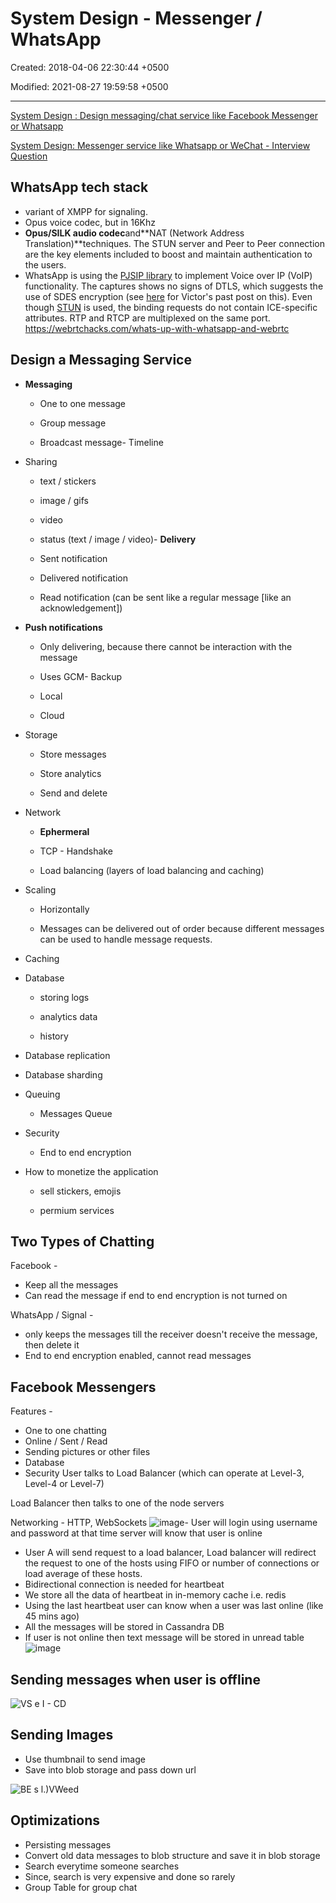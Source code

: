 # System Design - Messenger / WhatsApp

Created: 2018-04-06 22:30:44 +0500

Modified: 2021-08-27 19:59:58 +0500

---

[System Design : Design messaging/chat service like Facebook Messenger or Whatsapp](https://www.youtube.com/watch?v=zKPNUMkwOJE)

[System Design: Messenger service like Whatsapp or WeChat - Interview Question](https://www.youtube.com/watch?v=5m0L0k8ZtEs)

## WhatsApp tech stack

- variant of XMPP for signaling.
- Opus voice codec, but in 16Khz
- **Opus/SILK audio codec**and**NAT (Network Address Translation)**techniques. The STUN server and Peer to Peer connection are the key elements included to boost and maintain authentication to the users.
- WhatsApp is using the [PJSIP library](http://www.pjsip.org/) to implement Voice over IP (VoIP) functionality. The captures shows no signs of DTLS, which suggests the use of SDES encryption (see [here](https://webrtchacks.com/webrtc-must-implement-dtls-srtp-but-must-not-implement-sdes/) for Victor's past post on this). Even though [STUN](https://webrtchacks.com/stun-helps-webrtc-traverse-nats/) is used, the binding requests do not contain ICE-specific attributes. RTP and RTCP are multiplexed on the same port.
<https://webrtchacks.com/whats-up-with-whatsapp-and-webrtc>

## Design a Messaging Service

- **Messaging**

  - One to one message

  - Group message

  - Broadcast message-  Timeline
- Sharing

  - text / stickers

  - image / gifs

  - video

  - status (text / image / video)-  **Delivery**

  - Sent notification

  - Delivered notification

  - Read notification (can be sent like a regular message [like an acknowledgement])
- **Push notifications**

  - Only delivering, because there cannot be interaction with the message

  - Uses GCM-  Backup

  - Local

  - Cloud
- Storage

  - Store messages

  - Store analytics

  - Send and delete
- Network

  - **Ephermeral**
  - TCP - Handshake

  - Load balancing (layers of load balancing and caching)
- Scaling

  - Horizontally

  - Messages can be delivered out of order because different messages can be used to handle message requests.
- Caching
- Database

  - storing logs

  - analytics data

  - history
- Database replication
- Database sharding
- Queuing

  - Messages Queue
- Security

  - End to end encryption
- How to monetize the application

  - sell stickers, emojis

  - permium services

## Two Types of Chatting

Facebook -

- Keep all the messages
- Can read the message if end to end encryption is not turned on

WhatsApp / Signal -

- only keeps the messages till the receiver doesn't receive the message, then delete it
- End to end encryption enabled, cannot read messages

## Facebook Messengers

Features -

- One to one chatting
- Online / Sent / Read
- Sending pictures or other files
- Database
- Security
User talks to Load Balancer (which can operate at Level-3, Level-4 or Level-7)

Load Balancer then talks to one of the node servers

Networking - HTTP, WebSockets
![image](media/System-Design-Messenger-WhatsApp-image1.png)-  User will login using username and password at that time server will know that user is online

- User A will send request to a load balancer, Load balancer will redirect the request to one of the hosts using FIFO or number of connections or load average of these hosts.
- Bidirectional connection is needed for heartbeat
- We store all the data of heartbeat in in-memory cache i.e. redis
- Using the last heartbeat user can know when a user was last online (like 45 mins ago)
- All the messages will be stored in Cassandra DB
- If user is not online then text message will be stored in unread table
![image](media/System-Design-Messenger-WhatsApp-image2.png)

## Sending messages when user is offline

![VS e I - CD ](media/System-Design-Messenger-WhatsApp-image3.png)

## Sending Images

- Use thumbnail to send image
- Save into blob storage and pass down url

![BE s l.)VWeed ](media/System-Design-Messenger-WhatsApp-image4.png)

## Optimizations

- Persisting messages
- Convert old data messages to blob structure and save it in blob storage
- Search everytime someone searches
- Since, search is very expensive and done so rarely
- Group Table for group chat
